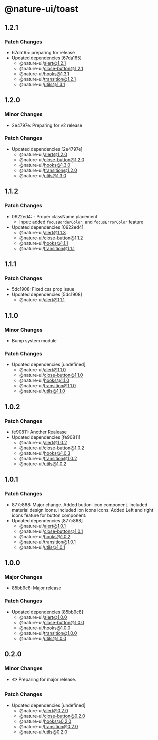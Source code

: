 # @nature-ui/toast

## 1.2.1

### Patch Changes

- 67da165: preparing for release
- Updated dependencies [67da165]
  - @nature-ui/alert@1.2.1
  - @nature-ui/close-button@1.2.1
  - @nature-ui/hooks@1.3.1
  - @nature-ui/transition@1.2.1
  - @nature-ui/utils@1.3.1

## 1.2.0

### Minor Changes

- 2e4797e: Preparing for v2 release

### Patch Changes

- Updated dependencies [2e4797e]
  - @nature-ui/alert@1.2.0
  - @nature-ui/close-button@1.2.0
  - @nature-ui/hooks@1.3.0
  - @nature-ui/transition@1.2.0
  - @nature-ui/utils@1.3.0

## 1.1.2

### Patch Changes

- 0922ed4: - Proper className placement
  - Input: added `focusBorderColor`, and `focusErrorColor` feature
- Updated dependencies [0922ed4]
  - @nature-ui/alert@1.1.3
  - @nature-ui/close-button@1.1.2
  - @nature-ui/hooks@1.1.1
  - @nature-ui/transition@1.1.1

## 1.1.1

### Patch Changes

- 5dc1908: Fixed css prop issue
- Updated dependencies [5dc1908]
  - @nature-ui/alert@1.1.1

## 1.1.0

### Minor Changes

- Bump system module

### Patch Changes

- Updated dependencies [undefined]
  - @nature-ui/alert@1.1.0
  - @nature-ui/close-button@1.1.0
  - @nature-ui/hooks@1.1.0
  - @nature-ui/transition@1.1.0
  - @nature-ui/utils@1.1.0

## 1.0.2

### Patch Changes

- fe90811: Another Realease
- Updated dependencies [fe90811]
  - @nature-ui/alert@1.0.2
  - @nature-ui/close-button@1.0.2
  - @nature-ui/hooks@1.0.3
  - @nature-ui/transition@1.0.2
  - @nature-ui/utils@1.0.2

## 1.0.1

### Patch Changes

- 877c868: Major change. Added button-icon component. Included material design
  icons. Included Ion icons icons. Added Left and right icons feature for button
  component.
- Updated dependencies [877c868]
  - @nature-ui/alert@1.0.1
  - @nature-ui/close-button@1.0.1
  - @nature-ui/hooks@1.0.2
  - @nature-ui/transition@1.0.1
  - @nature-ui/utils@1.0.1

## 1.0.0

### Major Changes

- 85bb9c8: Major release

### Patch Changes

- Updated dependencies [85bb9c8]
  - @nature-ui/alert@1.0.0
  - @nature-ui/close-button@1.0.0
  - @nature-ui/hooks@1.0.0
  - @nature-ui/transition@1.0.0
  - @nature-ui/utils@1.0.0

## 0.2.0

### Minor Changes

- 🐟 Preparing for major release.

### Patch Changes

- Updated dependencies [undefined]
  - @nature-ui/alert@0.2.0
  - @nature-ui/close-button@0.2.0
  - @nature-ui/hooks@0.2.0
  - @nature-ui/transition@0.2.0
  - @nature-ui/utils@0.2.0
